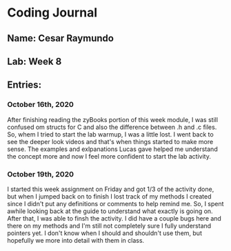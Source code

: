 # Coding Journal
## Name: Cesar Raymundo
## Lab: Week 8
## Entries:
### October 16th, 2020
After finishing reading the zyBooks portion of this week module, I was still confused om structs for C and also the difference between .h and .c files. So, whem I tried to start the lab warmup, I was a little lost. I went back to see the deeper look videos and that's when things started to make more sense. The examples and exlpanations Lucas gave helped me understand the concept more and now I feel more confident to start the lab activity.

### October 19th, 2020
I started this week assignment on Friday and got 1/3 of the activity done, but when I jumped back on to finish I lost track of my methods I created since I didn't put any definitions or comments to help remind me. So, I spent awhile looking back at the guide to understand what exactly is going on. After that, I was able to finsh the activity. I did have a couple bugs here and there on my methods and I'm still not completely sure I fully understand pointers yet. I don't know when I should and shouldn't use them, but hopefully we more into detail with them in class.
